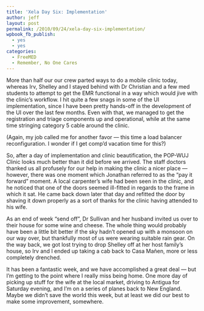 ```yaml
---
title: 'Xela Day Six: Implementation'
author: jeff
layout: post
permalink: /2010/09/24/xela-day-six-implementation/
wpbook_fb_publish:
  - yes
  - yes
categories:
  - FreeMED
  - Remember, No One Cares
---
```


More than half our our crew parted ways to do a mobile clinic today, whereas Irv, Shelley and I stayed behind with Dr Christian and a few med students to attempt to get the EMR functional in a way which would jive with the clinic’s workflow. I hit quite a few snags in some of the UI implementation, since I have been pretty hands-off in the development of the UI over the last few months. Even with that, we managed to get the registration and triage components up and operational, while at the same time stringing category 5 cable around the clinic.

(Again, my job called me for another favor — this time a load balancer reconfiguration. I wonder if I get comp’d vacation time for this?)

So, after a day of implementation and clinic beautification, the POP-WUJ Clinic looks much better than it did before we arrived. The staff doctors thanked us all profusely for our help in making the clinic a nicer place — however, there was one moment which Jonathan referred to as the “pay it forward” moment. A local carpenter’s wife had been seen in the clinic, and he noticed that one of the doors seemed ill-fitted in regards to the frame in which it sat. He came back down later that day and refitted the door by shaving it down properly as a sort of thanks for the clinic having attended to his wife.

As an end of week “send off”, Dr Sullivan and her husband invited us over to their house for some wine and cheese. The whole thing would probably have been a little bit better if the sky hadn’t opened up with a monsoon on our way over, but thankfully most of us were wearing suitable rain gear. On the way back, we got lost trying to drop Shelley off at her host family’s house, so Irv and I ended up taking a cab back to Casa Mañen, more or less completely drenched.

It has been a fantastic week, and we have accomplished a great deal — but I’m getting to the point where I really miss being home. One more day of picking up stuff for the wife at the local market, driving to Antigua for Saturday evening, and I’m on a series of planes back to New England. Maybe we didn’t save the world this week, but at least we did our best to make some improvement, somewhere.
